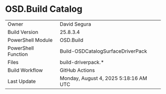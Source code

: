 ﻿# OSD.Build Catalog

| | |
|-|-|
| Owner | David Segura |
| Build Version | 25.8.3.4 |
| PowerShell Module | OSD.Build |
| PowerShell Function | Build-OSDCatalogSurfaceDriverPack |
| Files | build-driverpack.* |
| Build Workflow | GitHub Actions |
| Last Update | Monday, August 4, 2025 5:18:16 AM UTC |
